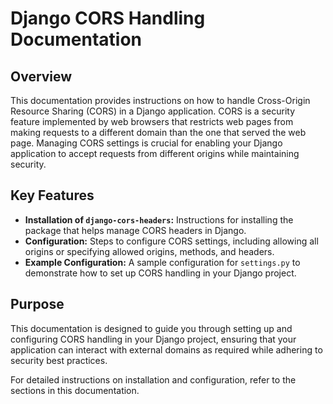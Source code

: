 # Django CORS Handling Documentation

## Overview

This documentation provides instructions on how to handle Cross-Origin Resource Sharing (CORS) in a Django application. CORS is a security feature implemented by web browsers that restricts web pages from making requests to a different domain than the one that served the web page. Managing CORS settings is crucial for enabling your Django application to accept requests from different origins while maintaining security.

## Key Features

- **Installation of `django-cors-headers`:** Instructions for installing the package that helps manage CORS headers in Django.
- **Configuration:** Steps to configure CORS settings, including allowing all origins or specifying allowed origins, methods, and headers.
- **Example Configuration:** A sample configuration for `settings.py` to demonstrate how to set up CORS handling in your Django project.

## Purpose

This documentation is designed to guide you through setting up and configuring CORS handling in your Django project, ensuring that your application can interact with external domains as required while adhering to security best practices.

For detailed instructions on installation and configuration, refer to the sections in this documentation.
